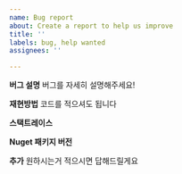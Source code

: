 ```yaml
---
name: Bug report
about: Create a report to help us improve
title: ''
labels: bug, help wanted
assignees: ''

---
```


**버그 설명**
버그를 자세히 설명해주세요!

**재현방법**
코드를 적으셔도 됩니다


**스택트레이스**


**Nuget 패키지 버전**


**추가**
원하시는거 적으시면 답해드릴게요
